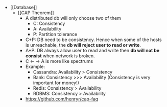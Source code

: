 - [[Database]]
	- [[CAP Theorem]]
		- A distributed db will only choose two of them
			- C: Consistency
			- A: Availability
			- P: Partition tolerance
		- C+P: DB need to be consistency. Hence when some of the hosts is unreachable, the **db will reject user to read or write**.
		- A+P: DB always allow user to read and write then **db will not be consist** when network is broken.
		- C <- -> A is more like spectrums
		- Example:
			- Cassandra: Availability > Consistency
			- Bank: Consistency >>> Availability (Consistency is very important for money!)
			- Redis: Consistency > Availability
			- RDBMS: Consistency > Availability
		- https://github.com/henryr/cap-faq
